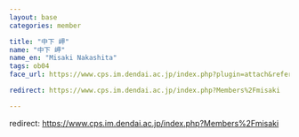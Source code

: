 ```yaml
---
layout: base
categories: member

title: "中下 岬"
name: "中下 岬"
name_en: "Misaki Nakashita"
tags: ob04
face_url: https://www.cps.im.dendai.ac.jp/index.php?plugin=attach&refer=Members&openfile=nowprinting.png

redirect: https://www.cps.im.dendai.ac.jp/index.php?Members%2Fmisaki

---
```


redirect: https://www.cps.im.dendai.ac.jp/index.php?Members%2Fmisaki

